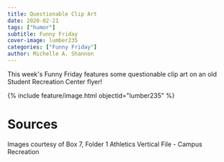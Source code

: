 ```yaml
---
title: Questionable Clip Art
date: 2020-02-21
tags: ["humor"]
subtitle: Funny Friday
cover-image: lumber235
categories: ["Funny Friday"]
author: Michelle A. Shannon
---
```


This week's Funny Friday features some questionable clip art on an old Student Recreation Center flyer!

{% include feature/image.html objectid="lumber235" %}

# Sources

Images courtesy of Box 7, Folder 1 Athletics Vertical File - Campus Recreation